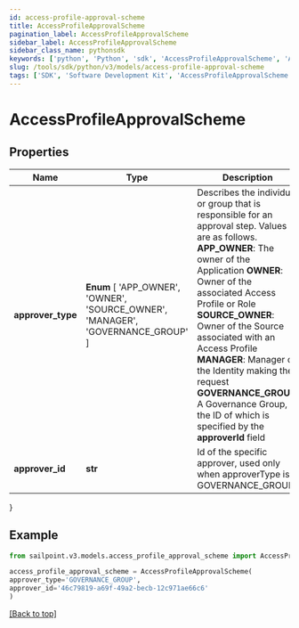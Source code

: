 ```yaml
---
id: access-profile-approval-scheme
title: AccessProfileApprovalScheme
pagination_label: AccessProfileApprovalScheme
sidebar_label: AccessProfileApprovalScheme
sidebar_class_name: pythonsdk
keywords: ['python', 'Python', 'sdk', 'AccessProfileApprovalScheme', 'AccessProfileApprovalScheme'] 
slug: /tools/sdk/python/v3/models/access-profile-approval-scheme
tags: ['SDK', 'Software Development Kit', 'AccessProfileApprovalScheme', 'AccessProfileApprovalScheme']
---
```


# AccessProfileApprovalScheme


## Properties

Name | Type | Description | Notes
------------ | ------------- | ------------- | -------------
**approver_type** |  **Enum** [  'APP_OWNER',    'OWNER',    'SOURCE_OWNER',    'MANAGER',    'GOVERNANCE_GROUP' ] | Describes the individual or group that is responsible for an approval step. Values are as follows. **APP_OWNER**: The owner of the Application  **OWNER**: Owner of the associated Access Profile or Role  **SOURCE_OWNER**: Owner of the Source associated with an Access Profile  **MANAGER**: Manager of the Identity making the request  **GOVERNANCE_GROUP**: A Governance Group, the ID of which is specified by the **approverId** field | [optional] 
**approver_id** | **str** | Id of the specific approver, used only when approverType is GOVERNANCE_GROUP | [optional] 
}

## Example

```python
from sailpoint.v3.models.access_profile_approval_scheme import AccessProfileApprovalScheme

access_profile_approval_scheme = AccessProfileApprovalScheme(
approver_type='GOVERNANCE_GROUP',
approver_id='46c79819-a69f-49a2-becb-12c971ae66c6'
)

```
[[Back to top]](#) 

